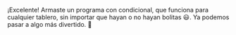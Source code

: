 ¡Excelente! Armaste un programa con condicional, que funciona para cualquier tablero, sin importar que hayan o no hayan bolitas :smiley:. Ya podemos pasar a algo más divertido. :tada: